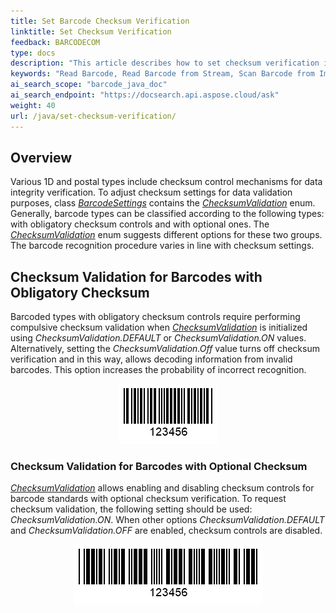 ```yaml
---
title: Set Barcode Checksum Verification
linktitle: Set Checksum Verification
feedback: BARCODECOM
type: docs
description: "This article describes how to set checksum verification in Aspose.BarCode for Java"
keywords: "Read Barcode, Read Barcode from Stream, Scan Barcode from Image, Read Many Barcodes in One Image, Aspose.BarCode, Read Barcode in Java"
ai_search_scope: "barcode_java_doc"
ai_search_endpoint: "https://docsearch.api.aspose.cloud/ask"
weight: 40
url: /java/set-checksum-verification/
---
```


## **Overview**
Various 1D and postal types include checksum control mechanisms for data integrity verification. To adjust checksum settings for data validation purposes, class [*BarcodeSettings*](https://reference.aspose.com/barcode/java/com.aspose.barcode.barcoderecognition/BarcodeSettings) contains the [*ChecksumValidation*](https://reference.aspose.com/barcode/java/com.aspose.barcode.barcoderecognition/ChecksumValidation) enum. Generally, barcode types can be classified according to the following types: with obligatory checksum controls and with optional ones. The [*ChecksumValidation*](https://reference.aspose.com/barcode/java/com.aspose.barcode.barcoderecognition/ChecksumValidation) enum suggests different options for these two groups. The barcode recognition procedure varies in line with checksum settings.  

## **Checksum Validation for Barcodes with Obligatory Checksum**
Barcoded types with obligatory checksum controls require performing compulsive checksum validation when [*ChecksumValidation*](https://reference.aspose.com/barcode/java/com.aspose.barcode.barcoderecognition/ChecksumValidation) is initialized using *ChecksumValidation.DEFAULT* or *ChecksumValidation.ON* values. Alternatively, setting the *ChecksumValidation.Off* value turns off checksum verification and in this way, allows decoding information from invalid barcodes. This option increases the probability of incorrect recognition.  
  
<!--The following code sample shows how to adjust checksum settings for the barcode type with obligatory checksum controls (namely, *Code 11*). 
 
{{< highlight java>}}
//create barcode
using (BarcodeGenerator gen = new BarcodeGenerator(EncodeTypes.Code11, "123456"))
{
    gen.Parameters.Barcode.XDimension.Pixels = 2;
    gen.Save($"{path}Code11.png", BarCodeImageFormat.Png);
}

//read barcode image with ChecksumValidation.Default being set
Console.WriteLine("ReadChecksumCode11:");
Console.WriteLine("ChecksumValidation: Default");
using (BarCodeReader read = new BarCodeReader($"{path}Code11.png", DecodeType.Code11))
{
    read.BarcodeSettings.ChecksumValidation = ChecksumValidation.Default;
    foreach (BarCodeResult result in read.ReadBarCodes())
    {
        Console.WriteLine($"CodeType:{result.CodeTypeName}");
        Console.WriteLine($"CodeText:{result.CodeText}");
        Console.WriteLine($"1D Value:{result.Extended.OneD.Value}");
        Console.WriteLine($"1D CheckSum:{result.Extended.OneD.CheckSum}");
    }
}

//read barcode image with ChecksumValidation.Off being set
Console.WriteLine("ChecksumValidation: Off");
using (BarCodeReader read = new BarCodeReader($"{path}Code11.png", DecodeType.Code11))
{
    read.BarcodeSettings.ChecksumValidation = ChecksumValidation.Off;
    foreach (BarCodeResult result in read.ReadBarCodes())
    {
        Console.WriteLine($"CodeType:{result.CodeTypeName}");
        Console.WriteLine($"CodeText:{result.CodeText}");
        Console.WriteLine($"1D Value:{result.Extended.OneD.Value}");
        Console.WriteLine($"1D CheckSum:{result.Extended.OneD.CheckSum}");
    }
}
{{< /highlight >}}-->
  
<p align="center"><img src="code11.png"></p> 

### **Checksum Validation for Barcodes with Optional Checksum**
[*ChecksumValidation*](https://reference.aspose.com/barcode/java/com.aspose.barcode.barcoderecognition/ChecksumValidation) allows enabling and disabling checksum controls for barcode standards with optional checksum verification. To request checksum validation, the following setting should be used: *ChecksumValidation.ON*. When other options *ChecksumValidation.DEFAULT* and *ChecksumValidation.OFF* are enabled, checksum controls are disabled.  
  
<!--The following code snippet illustrates recognition options for symbologies with optional checksum controls (i.e. *Code 39*). 
  
{{< highlight java>}}
//create barcode
using (BarcodeGenerator gen = new BarcodeGenerator(EncodeTypes.Code39Extended, "123456"))
{
    gen.Parameters.Barcode.XDimension.Pixels = 2;
    gen.Parameters.Barcode.IsChecksumEnabled = EnableChecksum.Yes;
    gen.Save($"{path}Code39.png", BarCodeImageFormat.Png);
}

//read barcode image with ChecksumValidation.Default being set
Console.WriteLine("ReadChecksumCode39:");
Console.WriteLine("ChecksumValidation: Default");
using (BarCodeReader read = new BarCodeReader($"{path}Code39.png", DecodeType.Code39Extended))
{
    read.BarcodeSettings.ChecksumValidation = ChecksumValidation.Default;
    foreach (BarCodeResult result in read.ReadBarCodes())
    {
        Console.WriteLine($"CodeType:{result.CodeTypeName}");
        Console.WriteLine($"CodeText:{result.CodeText}");
        Console.WriteLine($"1D Value:{result.Extended.OneD.Value}");
        Console.WriteLine($"1D CheckSum:{result.Extended.OneD.CheckSum}");
    }
}

//read barcode image with ChecksumValidation.On being set
Console.WriteLine("ChecksumValidation: On");
using (BarCodeReader read = new BarCodeReader($"{path}Code39.png", DecodeType.Code39Extended))
{
    read.BarcodeSettings.ChecksumValidation = ChecksumValidation.On;
    foreach (BarCodeResult result in read.ReadBarCodes())
    {
        Console.WriteLine($"CodeType:{result.CodeTypeName}");
        Console.WriteLine($"CodeText:{result.CodeText}");
        Console.WriteLine($"1D Value:{result.Extended.OneD.Value}");
        Console.WriteLine($"1D CheckSum:{result.Extended.OneD.CheckSum}");
    }
}
{{< /highlight >}}-->
  
<p align="center"><img src="code39.png"></p>
